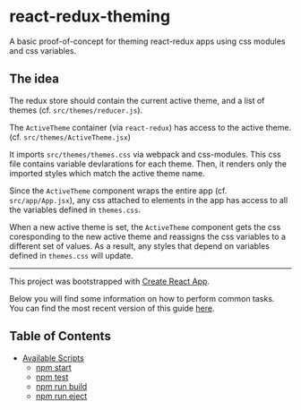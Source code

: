 # react-redux-theming

A basic proof-of-concept for theming react-redux apps using css modules and css variables.

## The idea

The redux store should contain the current active theme, and a list of themes (cf. `src/themes/reducer.js`). 
 
The `ActiveTheme` container (via `react-redux`) has access to the active theme. (cf. `src/themes/ActiveTheme.jsx`)

It imports `src/themes/themes.css` via webpack and css-modules. This css file contains variable devlarations for each theme. Then, it renders only the imported styles which match the active theme name.

Since the `ActiveTheme` component wraps the entire app (cf. `src/app/App.jsx`), any css attached to elements in the app has access to all the variables defined in `themes.css`. 

When a new active theme is set, the `ActiveTheme` component gets the css coresponding to the new active theme and reassigns the css variables to a different set of values. As a result, any styles that depend on variables defined in `themes.css` will update.

----


This project was bootstrapped with [Create React App](https://github.com/facebookincubator/create-react-app).

Below you will find some information on how to perform common tasks.<br>
You can find the most recent version of this guide [here](https://github.com/facebookincubator/create-react-app/blob/master/packages/react-scripts/template/README.md).

## Table of Contents

- [Available Scripts](#available-scripts)
  - [npm start](#npm-start)
  - [npm test](#npm-test)
  - [npm run build](#npm-run-build)
  - [npm run eject](#npm-run-eject)